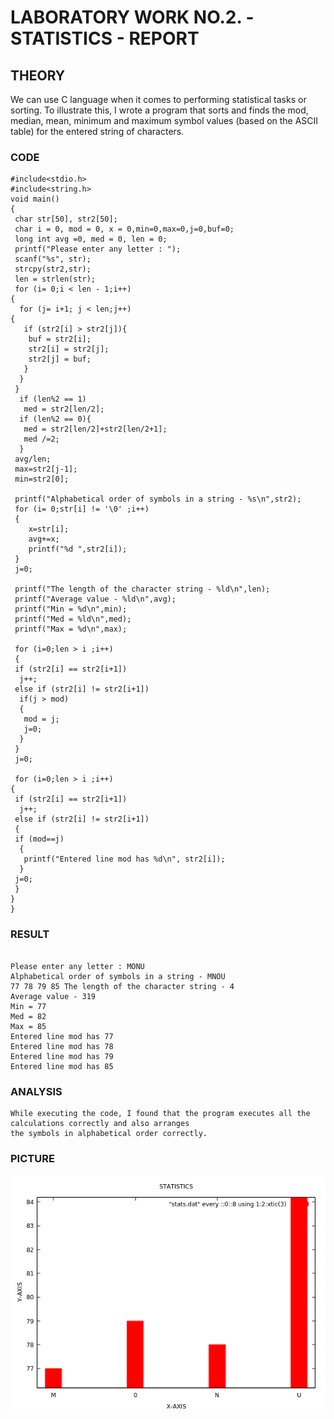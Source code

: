 # LABORATORY WORK NO.2. - STATISTICS - REPORT 

## THEORY
We can use C language when it comes to performing statistical tasks or sorting. To illustrate this, I wrote a program that sorts and finds the mod, median, mean, minimum and maximum symbol values (based on the ASCII table) for the entered string of characters.

### CODE
```
#include<stdio.h>
#include<string.h>
void main()
{
 char str[50], str2[50];
 char i = 0, mod = 0, x = 0,min=0,max=0,j=0,buf=0;
 long int avg =0, med = 0, len = 0;
 printf("Please enter any letter : ");
 scanf("%s", str);
 strcpy(str2,str);
 len = strlen(str);
 for (i= 0;i < len - 1;i++)
{
  for (j= i+1; j < len;j++)
{
   if (str2[i] > str2[j]){
    buf = str2[i];
    str2[i] = str2[j];
    str2[j] = buf;
   }
  }
 }
  if (len%2 == 1)
   med = str2[len/2];
  if (len%2 == 0){
   med = str2[len/2]+str2[len/2+1];
   med /=2;
  }
 avg/len;
 max=str2[j-1];
 min=str2[0];

 printf("Alphabetical order of symbols in a string - %s\n",str2);
 for (i= 0;str[i] != '\0' ;i++)
 {
    x=str[i];
    avg+=x;
    printf("%d ",str2[i]);
 }
 j=0;

 printf("The length of the character string - %ld\n",len);
 printf("Average value - %ld\n",avg);
 printf("Min = %d\n",min);
 printf("Med = %ld\n",med);
 printf("Max = %d\n",max);

 for (i=0;len > i ;i++)
 {
 if (str2[i] == str2[i+1])
  j++;
 else if (str2[i] != str2[i+1])
  if(j > mod)
  {
   mod = j;
   j=0;
  }
 }
 j=0;

 for (i=0;len > i ;i++)
{
 if (str2[i] == str2[i+1])
  j++;
 else if (str2[i] != str2[i+1])
 {
 if (mod==j)
  {
   printf("Entered line mod has %d\n", str2[i]);
  }
 j=0;
 }
}
}

```
### RESULT
```

Please enter any letter : MONU
Alphabetical order of symbols in a string - MNOU
77 78 79 85 The length of the character string - 4
Average value - 319
Min = 77
Med = 82
Max = 85
Entered line mod has 77
Entered line mod has 78
Entered line mod has 79
Entered line mod has 85

```
### ANALYSIS
```
While executing the code, I found that the program executes all the calculations correctly and also arranges 
the symbols in alphabetical order correctly. 

```
### PICTURE
![Function graph](https://github.com/monujaglan/hello-world/blob/master/lab_work/5lw_statistics/stats.png)
